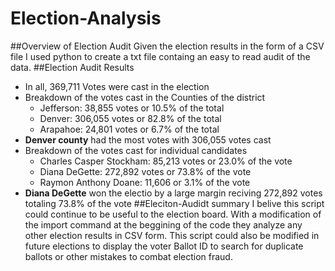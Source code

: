 # Election-Analysis

##Overview of Election Audit
Given the election results in the form of a CSV file I used python to create a txt file containg an easy to read audit of the data. 
##Election Audit Results
* In all, 369,711 Votes were cast in the election
* Breakdown of the votes cast in the Counties of the district
  * Jefferson: 38,855 votes or 10.5% of the total
  * Denver: 306,055 votes or 82.8% of the total
  * Arapahoe: 24,801 votes or 6.7% of the total
* **Denver county** had the most votes with 306,055 votes cast
* Breakdown of the votes cast for individual candidates
  * Charles Casper Stockham: 85,213 votes or 23.0% of the vote
  * Diana DeGette: 272,892 votes or 73.8% of the vote
  * Raymon Anthony Doane: 11,606  or 3.1% of the vote
* **Diana DeGette** won the electio by a large margin reciving 272,892 votes totaling 73.8% of the vote
##Eleciton-Audidt summary
I belive this script could continue to be useful to the election board. With a modification of the import command at the beggining of the code they analyze any other election results in CSV form. This script could also be modified in future elections to display the voter Ballot ID to search for duplicate ballots or other mistakes to combat election fraud.  
